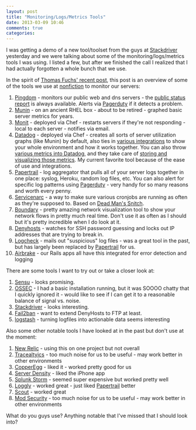 ```yaml
---
layout: post
title: "Monitoring/Logs/Metrics Tools"
date: 2013-03-09 10:46
comments: true
categories: 
---
```

I was getting a demo of a new tool/toolset from the guys at [Stackdriver](http://www.stackdriver.com) yesterday and we were talking about some of the monitoring/logs/metrics tools I was using. I listed a few, but after we finished the call I realized that I had actually forgotten a whole bunch that we use.

In the spirit of [Thomas Fuchs' recent post](http://mir.aculo.us/2013/02/16/running-a-saas-here-are-some-services-youll-find-useful/), this post is an overview of some of the tools we use at [nonfiction](http://www.nonfiction.ca/) to monitor our servers:

1. [Pingdom](https://www.pingdom.com) - monitors our public web and dns servers - the [public status report](http://status.nonfiction.ca) is always available. Alerts via [Pagerduty](http://www.pagerduty.com) if it detects a problem.
2. [Munin](http://munin-monitoring.org) - on an ancient RHEL box - about to be retired - graphed basic server metrics for years.
3. [Monit](http://mmonit.com/monit/) - deployed via Chef - restarts servers if they're not responding - local to each server - notifies via email.
4. [Datadog](http://www.datadoghq.com) - deployed via Chef - creates all sorts of server utilization graphs (like Munin) by default, also ties in [various integrations](http://www.datadoghq.com/integrations/) to show your whole environment and how it works together. You can also throw [various metrics into Datadog](http://docs.datadoghq.com/guides/metrics/), and they take care of [storing and visualizing those metrics](https://github.com/darron/fastdog). My current favorite tool because of the ease of use and integrations.
5. [Papertrail](https://papertrailapp.com) - log aggregator that pulls all of your server logs together in one place: syslog, Heroku, random log files, etc. You can also alert for specific log patterns using [Pagerduty](http://www.pagerduty.com) - very handy for so many reasons and worth every penny.
6. [Servicenarc](https://github.com/darron/servicenarc) - a way to make sure various cronjobs are running as often as they're supposed to. Based on [Dead Man's Snitch](https://deadmanssnitch.com).
7. [Boundary](http://boundary.com) - pretty amazing network visualization tool to show your network flows in pretty much real time. Don't use it as often as I should but it's pretty incredible when I do look at it.
8. [Denyhosts](http://denyhosts.sourceforge.net) - watches for SSH password guessing and locks out IP addresses that are trying to break in.
9. [Logcheck](http://logcheck.org/) - mails out "suspicious" log files - was a great tool in the past, but has largely been replaced by [Papertrail](https://papertrailapp.com) for us.
10. [Airbrake](https://airbrake.io/pages/home) - our Rails apps all have this integrated for error detection and logging

There are some tools I want to try out or take a closer look at:

1. [Sensu](http://sensuapp.org) - looks promising.
2. [OSSEC](http://www.ossec.net) - I had a basic installation running, but it was SOOOO chatty that I quickly ignored it - would like to see if I can get it to a reasonable balance of signal vs. noise.
3. [Stackdriver](http://www.stackdriver.com) - looks interesting.
4. [Fail2ban](http://www.fail2ban.org) - want to extend DenyHosts to FTP at least.
5. [logstash](http://www.logstash.net) - turning logfiles into actionable data seems interesting

Also some other notable tools I have looked at in the past but don't use at the moment:

1. [New Relic](http://newrelic.com/lp/server-monitoring) - using this on one project but not overall
2. [Tracealtyics](http://www.tracelytics.com) - too much noise for us to be useful - may work better in other environments
3. [CopperEgg](http://copperegg.com) - liked it - worked pretty good for us
4. [Server Density](http://www.serverdensity.com) - liked the iPhone app
5. [Splunk Storm](http://www.splunk.com/view/splunk-storm/SP-CAAAG58) - seemed super expensive but worked pretty well
6. [Loggly](http://loggly.com) - worked great - just liked [Papertrail](https://papertrailapp.com) better
7. [Scout](https://scoutapp.com) - worked great
8. [Mod Security](http://www.modsecurity.org) - too much noise for us to be useful - may work better in other environments

What do you guys use? Anything notable that I've missed that I should look into?
